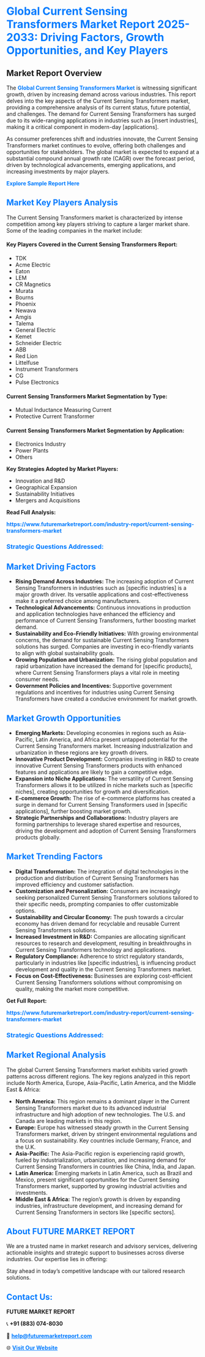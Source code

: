 <h1 style="color: #007BFF;">Global Current Sensing Transformers Market Report 2025-2033: Driving Factors, Growth Opportunities, and Key Players</h1>

<section id="overview">
<h2>Market Report Overview</h2>
<p>The <a href="https://www.futuremarketreport.com/industry-report/current-sensing-transformers-market" style="color: #007BFF; text-decoration: none;"><strong>Global Current Sensing Transformers Market</strong></a> is witnessing significant growth, driven by increasing demand across various industries. This report delves into the key aspects of the Current Sensing Transformers market, providing a comprehensive analysis of its current status, future potential, and challenges. The demand for Current Sensing Transformers has surged due to its wide-ranging applications in industries such as [insert industries], making it a critical component in modern-day [applications].</p>
<p>As consumer preferences shift and industries innovate, the Current Sensing Transformers market continues to evolve, offering both challenges and opportunities for stakeholders. The global market is expected to expand at a substantial compound annual growth rate (CAGR) over the forecast period, driven by technological advancements, emerging applications, and increasing investments by major players.</p>
</section>

<section id="overview">
<p><a href="https://www.futuremarketreport.com/request-sample/reportId=76312" style="color: #007BFF; text-decoration: none;"><strong>Explore Sample Report Here</strong></a></p>
</section>

<section id="key-players">
<h2 style="color: #007BFF;">Market Key Players Analysis</h2>
<p>The Current Sensing Transformers market is characterized by intense competition among key players striving to capture a larger market share. Some of the leading companies in the market include:</p>
<h4>Key Players Covered in the Current Sensing Transformers Report:</h4>
<ul><li>TDK</li><li>Acme Electric</li><li>Eaton</li><li>LEM</li><li>CR Magnetics</li><li>Murata</li><li>Bourns</li><li>Phoenix</li><li>Newava</li><li>Amgis</li><li>Talema</li><li>General Electric</li><li>Kemet</li><li>Schneider Electric</li><li>ABB</li><li>Red Lion</li><li>Littelfuse</li><li>Instrument Transformers</li><li>CG</li><li>Pulse Electronics</li></ul>
<h4>Current Sensing Transformers Market Segmentation by Type:</h4>
<ul><li>Mutual Inductance Measuring Current</li><li>Protective Current Transformer</li></ul>

<h4>Current Sensing Transformers Market Segmentation by Application:</h4>
<ul><li>Electronics Industry</li><li>Power Plants</li><li>Others</li></ul>
<p><strong>Key Strategies Adopted by Market Players:</strong></p>
<ul>
<li>Innovation and R&D</li>
<li>Geographical Expansion</li>
<li>Sustainability Initiatives</li>
<li>Mergers and Acquisitions</li>
</ul>
</section>

<section>
<p><strong>Read Full Analysis: </strong></p><a href="https://www.futuremarketreport.com/industry-report/current-sensing-transformers-market" style="color: #007BFF; text-decoration: none;"><strong>https://www.futuremarketreport.com/industry-report/current-sensing-transformers-market</strong></a>
<h3 style="color: #007BFF;">Strategic Questions Addressed:</h3>
</section>

<section id="driving-factors">
<h2 style="color: #007BFF;">Market Driving Factors</h2>
<ul>
<li><strong>Rising Demand Across Industries:</strong> The increasing adoption of Current Sensing Transformers in industries such as [specific industries] is a major growth driver. Its versatile applications and cost-effectiveness make it a preferred choice among manufacturers.</li>
<li><strong>Technological Advancements:</strong> Continuous innovations in production and application technologies have enhanced the efficiency and performance of Current Sensing Transformers, further boosting market demand.</li>
<li><strong>Sustainability and Eco-Friendly Initiatives:</strong> With growing environmental concerns, the demand for sustainable Current Sensing Transformers solutions has surged. Companies are investing in eco-friendly variants to align with global sustainability goals.</li>
<li><strong>Growing Population and Urbanization:</strong> The rising global population and rapid urbanization have increased the demand for [specific products], where Current Sensing Transformers plays a vital role in meeting consumer needs.</li>
<li><strong>Government Policies and Incentives:</strong> Supportive government regulations and incentives for industries using Current Sensing Transformers have created a conducive environment for market growth.</li>
</ul>
</section>

<section id="growth-opportunities">
<h2 style="color: #007BFF;">Market Growth Opportunities</h2>
<ul>
<li><strong>Emerging Markets:</strong> Developing economies in regions such as Asia-Pacific, Latin America, and Africa present untapped potential for the Current Sensing Transformers market. Increasing industrialization and urbanization in these regions are key growth drivers.</li>
<li><strong>Innovative Product Development:</strong> Companies investing in R&D to create innovative Current Sensing Transformers products with enhanced features and applications are likely to gain a competitive edge.</li>
<li><strong>Expansion into Niche Applications:</strong> The versatility of Current Sensing Transformers allows it to be utilized in niche markets such as [specific niches], creating opportunities for growth and diversification.</li>
<li><strong>E-commerce Growth:</strong> The rise of e-commerce platforms has created a surge in demand for Current Sensing Transformers used in [specific applications], further boosting market growth.</li>
<li><strong>Strategic Partnerships and Collaborations:</strong> Industry players are forming partnerships to leverage shared expertise and resources, driving the development and adoption of Current Sensing Transformers products globally.</li>
</ul>
</section>

<section id="trending-factors">
<h2 style="color: #007BFF;">Market Trending Factors</h2>
<ul>
<li><strong>Digital Transformation:</strong> The integration of digital technologies in the production and distribution of Current Sensing Transformers has improved efficiency and customer satisfaction.</li>
<li><strong>Customization and Personalization:</strong> Consumers are increasingly seeking personalized Current Sensing Transformers solutions tailored to their specific needs, prompting companies to offer customizable options.</li>
<li><strong>Sustainability and Circular Economy:</strong> The push towards a circular economy has driven demand for recyclable and reusable Current Sensing Transformers solutions.</li>
<li><strong>Increased Investment in R&D:</strong> Companies are allocating significant resources to research and development, resulting in breakthroughs in Current Sensing Transformers technology and applications.</li>
<li><strong>Regulatory Compliance:</strong> Adherence to strict regulatory standards, particularly in industries like [specific industries], is influencing product development and quality in the Current Sensing Transformers market.</li>
<li><strong>Focus on Cost-Effectiveness:</strong> Businesses are exploring cost-efficient Current Sensing Transformers solutions without compromising on quality, making the market more competitive.</li>
</ul>
</section>

<section>
<p><strong>Get Full Report: </strong></p><a href="https://www.futuremarketreport.com/industry-report/current-sensing-transformers-market" style="color: #007BFF; text-decoration: none;"><strong>https://www.futuremarketreport.com/industry-report/current-sensing-transformers-market</strong></a>
<h3 style="color: #007BFF;">Strategic Questions Addressed:</h3>
</section>


<section id="regional-analysis">
<h2 style="color: #007BFF;">Market Regional Analysis</h2>
<p>The global Current Sensing Transformers market exhibits varied growth patterns across different regions. The key regions analyzed in this report include North America, Europe, Asia-Pacific, Latin America, and the Middle East & Africa:</p>
<ul>
<li><strong>North America:</strong> This region remains a dominant player in the Current Sensing Transformers market due to its advanced industrial infrastructure and high adoption of new technologies. The U.S. and Canada are leading markets in this region.</li>
<li><strong>Europe:</strong> Europe has witnessed steady growth in the Current Sensing Transformers market, driven by stringent environmental regulations and a focus on sustainability. Key countries include Germany, France, and the U.K.</li>
<li><strong>Asia-Pacific:</strong> The Asia-Pacific region is experiencing rapid growth, fueled by industrialization, urbanization, and increasing demand for Current Sensing Transformers in countries like China, India, and Japan.</li>
<li><strong>Latin America:</strong> Emerging markets in Latin America, such as Brazil and Mexico, present significant opportunities for the Current Sensing Transformers market, supported by growing industrial activities and investments.</li>
<li><strong>Middle East & Africa:</strong> The region’s growth is driven by expanding industries, infrastructure development, and increasing demand for Current Sensing Transformers in sectors like [specific sectors].</li>
</ul>
</section>

<footer>
<h2 style="color: #007BFF;">About FUTURE MARKET REPORT</h2>
<p>We are a trusted name in market research and advisory services, delivering actionable insights and strategic support to businesses across diverse industries. Our expertise lies in offering:</p>

<p>Stay ahead in today’s competitive landscape with our tailored research solutions.</p>

<h2 style="color: #007BFF;">Contact Us:</h2>
<p><strong>FUTURE MARKET REPORT</strong></p>
<p>📞 <strong>+91 (883) 074-8030</strong></p>
<p>📧 <strong><a href="mailto:help@futuremarketreport.com" style="color: #007BFF;">help@futuremarketreport.com</a></strong></p>
<p>🌐 <strong><a href="https://www.futuremarketreport.com/" style="color: #007BFF;">Visit Our Website</a></strong></p>
</footer>